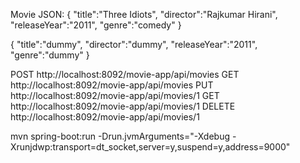 Movie JSON:
{
"title":"Three Idiots",
"director":"Rajkumar Hirani",
"releaseYear":"2011",
"genre":"comedy"
}

{
"title":"dummy",
"director":"dummy",
"releaseYear":"2011",
"genre":"dummy"
}

POST http://localhost:8092/movie-app/api/movies
GET http://localhost:8092/movie-app/api/movies
PUT http://localhost:8092/movie-app/api/movies/1
GET http://localhost:8092/movie-app/api/movies/1
DELETE http://localhost:8092/movie-app/api/movies/1

mvn spring-boot:run -Drun.jvmArguments="-Xdebug -Xrunjdwp:transport=dt_socket,server=y,suspend=y,address=9000"